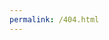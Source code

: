 ```yaml
---
permalink: /404.html
---
```

<!DOCTYPE html>
<html>

<head>
    <style>
            body {
            background-color: lightblue;
            background: url('https://thumbs.dreamstime.com/b/diamond-isolated-white-d-render-48580122.jpg');
            background-repeat: no-repeat;
            background-size: cover;
            23301076
        }
        
        <meta name="viewport" content="width=device-width, initial-scale =1.0; background-color: lightgrey;"><a href="My Curriculum Vitae.html"></a><a href="forms.html"></a><a href="landing page.html"></a><a href="JS webworker.html"></a><a href="JavaScript calculator.html"></a><a href="Sahill restuarant food menu.html"></a><a href="accessing a databse when making a connection.py"></a><a href="advanced querry.py"></a><a href="bar graph code.py"></a><a href="basic graphing code.py"></a><a href="checking if a collection exists.py"></a><a href="Checking if a database exists.py"></a><a href="checking if a table exists in the database.py"></a><a href="converting a data frame into a correct format.py"></a><a href="creating a collection in mongoDB.py"></a><a href="creating a connection to the database.py"></a><a href="creating a database.py"></a><a href="creating a database in python mongodb.py"></a><a href="creating a unique key for each column in the database tables.py"></a><a href="creating data frames.py"></a><a href="deleting a single document in pymongo.py"></a><a href="deleting all the documents in a collection.py"></a><a href="deleting multiple documents.py"></a><a href="deleting records in mysql python database.py"></a><a href="deleting the entire row.py"></a><a href="escape values to preventsql injection.py"></a><a href="filling empty cells.py"></a><a href="filter with regular expression.py"></a><a href="filtering the results of pymongo.py"></a><a href="getting an ID of an inserted row ina database.py"></a><a href="histogram.py"></a><a href="host name.py"></a><a href="Inserting multiple rows in  a python database.py"></a><a href="inserting a record into a python mongodb record.py"></a><a href="inserting  another record in the collectiona dn returning the id.py"></a><a href="inserting a record into a python mongodb record.py"></a><a href="joining tables for non common products.py"></a><a href="joining two tables.py"></a><a href="linear regression.py"></a><a href="load json file into a dataframe.py"></a><a href="linear regrression.py "></a><a href="naming the rows.py"></a><a href="panda scatter plot.py"></a><a href="pandas plotting.py"></a><a href="piechart.py"></a><a href="polynomial regresion.py"></a><a href="predicting future values.py"></a><a href="print entire data framework.py"></a><a href="print first and last five rows of a data framework.py"></a><a href="print mongodb limit.py"></a><a href="random dataset.py"></a><a href="regression coefficients.py"></a><a href="remove duplicates.py"></a><a href="removing empty rows.py"></a><a href="replace empty cells with mean, median and mode.py"></a><a href="returning part of the occurences in a selcetation.py"></a><a href="returning a complete joined table.py"></a><a href="returning all the occurences in a selection.py"></a><a href="scaling the values.py"></a><a href="scatter plot.py"></a><a href="select data from a collection in mongodb.py"></a><a href="selecting all records from a table.py"></a><a href="selecting one row column.py"></a><a href="selecting records with a filter.py"></a><a href="selecting specified columns in a table.py"></a><a href="setting results in ascending and descending order.py"></a><a href="sorting results in ascending order"></a><a href="specific days data series.py"></a><a href="training data fit in a polynomial regression.py"></a><a href="updating a record in a collection.py"></a><a href="updating existing records in a table.py"></a><a href="updating many records in a collection.py"></a><a href="username.py"></a>div {
            background-color: grey;
            font-size: 18px;
        }
        
        .div2 {
            position: relative;
            left: 250px;
            background-color: lightgrey;
            width: 700px;
            height: 400px;
            margin: auto;
            padding: 10px;
            border-radius: 25px;
            border: 1px #808080;
    </style>
    <a href="https://twitter.com/benjamin_kakai"></a>
    <a href="https://www.instagram.com/benjaminkakai/"></a>
    <a href="https://www.facebook.com/Jaminkakai"></a>
    <a href="https://www.linkedin.com/in/benjamin-kakai-7b599121a/"></a>
    <a href="https://app.slack.com/client/T042F7V19Q8/browse-people"></a>
    <a href="Sahill restuarant food menu.html"></a>

</head>

<body>
    <div>
        <div style="font-size: 18;">
            <h1>Sahil Restuarant Recipes by Benjamin Kakai</strong>
            </h1>
        </div>
    </div>

    <div>
        <div style="margin-left: 800px;font-size: 10;">
            <h1><button type="button" onclick="alert('Good food makes for a good mood. Check Out Sahil Food recipes which offer the best techniques fo different meals that will enlighten your moments with spicy tastes.')">About</button><button type="button"
                    onclick="alert('Phone number:+254746026037 Email: Benjaminkakai001@gmail.com')">Contact</button>
                <button type="button" onclick="alert('Reach out to us using the different social media handles below')">Social Media handles</button>
            </h1>
        </div>
    </div>
    <div>

        <style>
            img {
                border-radius: 50%;
            }
            
            body {
                background-repeat: no-repeat;
                background-attachment: fixed;
                background-position: center;
            }
        </style>

        <img src="Profile.jpg" style="width:200px;border: 1px solid black;">

    </div>
    <div class="div2">
        <p><strong>Recipes</strong></p>
        <p><a href="Sahill restuarant food menu.html" target="_blank">Available Food Recipes</a></p>
        <p><strong>Social Media Handles</strong></p>
        <p>
            <a href="All codes.py" target="_blank">
                <a href="https://twitter.com/benjamin_kakai" target="_blank">Twitter</a></p>
        <p><a href="https://www.instagram.com/benjaminkakai/" target="_blank">Instagram</a></p>
        <p><a href="https://www.facebook.com/Jaminkakai" target="_blank">Facebook</a></p>
        <p><a href="https://www.linkedin.com/in/benjamin-kakai-7b599121a/" target="_blank">Linkedin</a></p>
        <p><a href="https://app.slack.com/client/T042F7V19Q8/browse-people" target="_blank">Slack</a></p>

    </div>
    <div>
        <button onclick="window.location.href='https://training.zuri.team/';">Zuri</button>
        <button onclick="window.location.href='http://books.zuri.team';">Books</button>
        <button onclick="window.location.href='https://books.zuri.team/';">Book_python</button>
        <button onclick="window.location.href='https://background.zuri.team';">Pitch</button>
        <button onclick="window.location.href='https://books.zuri.team/design-rules';">Book_design</button>
    </div>

</body>

</html>
